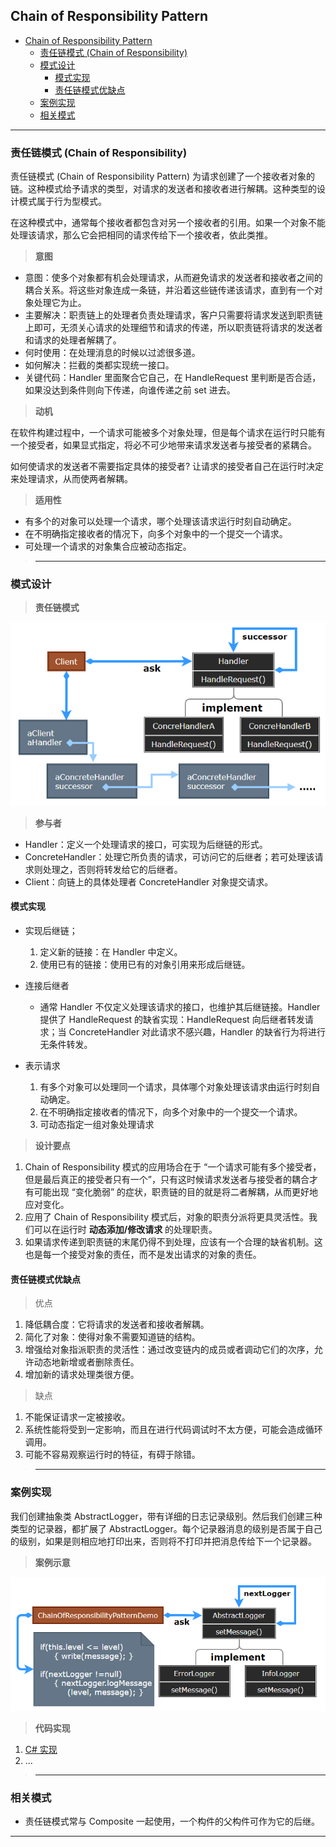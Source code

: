 ## Chain of Responsibility Pattern


- [Chain of Responsibility Pattern](#chain-of-responsibility-pattern)
  - [责任链模式 (Chain of Responsibility)](#责任链模式-chain-of-responsibility)
  - [模式设计](#模式设计)
    - [模式实现](#模式实现)
    - [责任链模式优缺点](#责任链模式优缺点)
  - [案例实现](#案例实现)
  - [相关模式](#相关模式)

---
### 责任链模式 (Chain of Responsibility)

责任链模式 (Chain of Responsibility Pattern) 为请求创建了一个接收者对象的链。这种模式给予请求的类型，对请求的发送者和接收者进行解耦。这种类型的设计模式属于行为型模式。

在这种模式中，通常每个接收者都包含对另一个接收者的引用。如果一个对象不能处理该请求，那么它会把相同的请求传给下一个接收者，依此类推。

> **意图**

- 意图：使多个对象都有机会处理请求，从而避免请求的发送者和接收者之间的耦合关系。将这些对象连成一条链，并沿着这些链传递该请求，直到有一个对象处理它为止。
- 主要解决：职责链上的处理者负责处理请求，客户只需要将请求发送到职责链上即可，无须关心请求的处理细节和请求的传递，所以职责链将请求的发送者和请求的处理者解耦了。
- 何时使用：在处理消息的时候以过滤很多道。
- 如何解决：拦截的类都实现统一接口。
- 关键代码：Handler 里面聚合它自己，在 HandleRequest 里判断是否合适，如果没达到条件则向下传递，向谁传递之前 set 进去。

> **动机**

在软件构建过程中，一个请求可能被多个对象处理，但是每个请求在运行时只能有一个接受者，如果显式指定，将必不可少地带来请求发送者与接受者的紧耦合。

如何使请求的发送者不需要指定具体的接受者? 让请求的接受者自己在运行时决定来处理请求，从而使两者解耦。
  
> **适用性**

- 有多个的对象可以处理一个请求，哪个处理该请求运行时刻自动确定。
- 在不明确指定接收者的情况下，向多个对象中的一个提交一个请求。
- 可处理一个请求的对象集合应被动态指定。

>---
### 模式设计

> **责任链模式**

  ![责任链模式](img/责任链模式设计.png)

> **参与者**

- Handler：定义一个处理请求的接口，可实现为后继链的形式。
- ConcreteHandler：处理它所负责的请求，可访问它的后继者；若可处理该请求则处理之，否则将转发给它的后继者。
- Client：向链上的具体处理者 ConcreteHandler 对象提交请求。

#### 模式实现

- 实现后继链；
  1. 定义新的链接：在 Handler 中定义。
  2. 使用已有的链接：使用已有的对象引用来形成后继链。

- 连接后继者
  - 通常 Handler 不仅定义处理该请求的接口，也维护其后继链接。Handler 提供了 HandleRequest 的缺省实现：HandleRequest 向后继者转发请求；当 ConcreteHandler 对此请求不感兴趣，Handler 的缺省行为将进行无条件转发。

- 表示请求
  1. 有多个对象可以处理同一个请求，具体哪个对象处理该请求由运行时刻自动确定。 
  2. 在不明确指定接收者的情况下，向多个对象中的一个提交一个请求。 
  3. 可动态指定一组对象处理请求

> **设计要点**

1. Chain of Responsibility 模式的应用场合在于 “一个请求可能有多个接受者，但是最后真正的接受者只有一个”，只有这时候请求发送者与接受者的耦合才有可能出现 “变化脆弱” 的症状，职责链的目的就是将二者解耦，从而更好地应对变化。
2. 应用了 Chain of Responsibility 模式后，对象的职责分派将更具灵活性。我们可以在运行时 **动态添加/修改请求** 的处理职责。
3. 如果请求传递到职责链的末尾仍得不到处理，应该有一个合理的缺省机制。这也是每一个接受对象的责任，而不是发出请求的对象的责任。

#### 责任链模式优缺点

> 优点

1. 降低耦合度：它将请求的发送者和接收者解耦。 
2. 简化了对象：使得对象不需要知道链的结构。
3. 增强给对象指派职责的灵活性：通过改变链内的成员或者调动它们的次序，允许动态地新增或者删除责任。
4. 增加新的请求处理类很方便。

> 缺点

1. 不能保证请求一定被接收。
2. 系统性能将受到一定影响，而且在进行代码调试时不太方便，可能会造成循环调用。 
3. 可能不容易观察运行时的特征，有碍于除错。

>---
### 案例实现

我们创建抽象类 AbstractLogger，带有详细的日志记录级别。然后我们创建三种类型的记录器，都扩展了 AbstractLogger。每个记录器消息的级别是否属于自己的级别，如果是则相应地打印出来，否则将不打印并把消息传给下一个记录器。

> **案例示意**

  ![案例](img/责任链模式案例.png)

> **代码实现**

1. [C# 实现](../../_DP_04_程序参考/DesignPatterns%20For%20CSharp/Behavioral%20Patterns/ChainOfResponsibility/Handler.cs)
2. ...

>---
### 相关模式

- 责任链模式常与 Composite 一起使用，一个构件的父构件可作为它的后继。

---